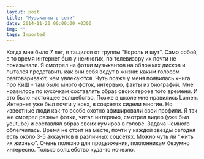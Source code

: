 ```yaml
---
layout: post
title: "Музыканты в сети"
date: 2014-11-20 00:00:00 +0300
img: ""
tags: Imported
---
```


Когда мне было 7 лет, я тащился от группы "Король и шут". Само собой, в то время интернет был у немногих, по телевизору их почти не показывали. Я смотрел на фотки музыкантов на обложках дисков и пытался представить как они себя ведут в жизни: каким голосом разговаривают, чем увлекаются. Чуть позже у меня появилась книга про КиШ - там было много фоток, интервью, факты из биографий. Мне нравилось по кусочкам составлять образ своих героев того времени. И это было настоящее волшебство. 
Позже в школе мне нравились Lumen. Интернет уже был почти у всех, в соцсетях сидели многие. Но известные люди как-то особо охотно афишировали свои профили. Я так же смотрел разные фотки, читал интервью, смотрел видео (уже был youtube) и составлял образ своих кумиров в голове. Задача немного облегчилась. 
Время не стоит на месте, почти у каждой звезды сегодня есть около 3-5 аккаунтов в различных соцсетях. Можно чуть ли "жить их жизнью". Очень полезно для продвижения, поклонникам безумно интересно. Только волшебство куда-то исчезло.